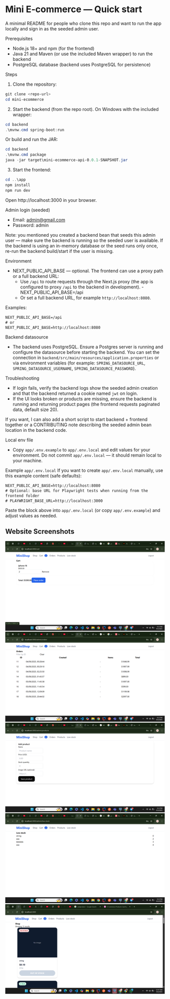# Mini E‑commerce — Quick start

A minimal README for people who clone this repo and want to run the app locally and sign in as the seeded admin user.

Prerequisites
- Node.js 18+ and npm (for the frontend)
- Java 21 and Maven (or use the included Maven wrapper) to run the backend
 - PostgreSQL database (backend uses PostgreSQL for persistence)

Steps

1. Clone the repository:

```powershell
git clone <repo-url>
cd mini-ecommerce
```

2. Start the backend (from the repo root). On Windows with the included wrapper:

```powershell
cd backend
.\mvnw.cmd spring-boot:run
```

Or build and run the JAR:

```powershell
cd backend
.\mvnw.cmd package
java -jar target\mini-ecommerce-api-0.0.1-SNAPSHOT.jar
```

3. Start the frontend:

```powershell
cd ..\app
npm install
npm run dev
```

Open http://localhost:3000 in your browser.

Admin login (seeded)
- Email: admin@gmail.com
- Password: admin

Note: you mentioned you created a backend bean that seeds this admin user — make sure the backend is running so the seeded user is available. If the backend is using an in-memory database or the seed runs only once, re-run the backend build/start if the user is missing.

Environment
- NEXT_PUBLIC_API_BASE — optional. The frontend can use a proxy path or a full backend URL:
	- Use `/api` to route requests through the Next.js proxy (the app is configured to proxy `/api` to the backend in development).
    -NEXT_PUBLIC_API_BASE=/api
	- Or set a full backend URL, for example `http://localhost:8080`.

Examples:

```text
NEXT_PUBLIC_API_BASE=/api
# or
NEXT_PUBLIC_API_BASE=http://localhost:8080
```

Backend datasource
- The backend uses PostgreSQL. Ensure a Postgres server is running and configure the datasource before starting the backend. You can set the connection in `backend/src/main/resources/application.properties` or via environment variables (for example: `SPRING_DATASOURCE_URL`, `SPRING_DATASOURCE_USERNAME`, `SPRING_DATASOURCE_PASSWORD`).

Troubleshooting
- If login fails, verify the backend logs show the seeded admin creation and that the backend returned a cookie named `jwt` on login.
- If the UI looks broken or products are missing, ensure the backend is running and returning product pages (the frontend requests paginated data, default size 20).

If you want, I can also add a short script to start backend + frontend together or a CONTRIBUTING note describing the seeded admin bean location in the backend code.

Local env file
- Copy `app/.env.example` to `app/.env.local` and edit values for your environment. Do not commit `app/.env.local` — it should remain local to your machine.

Example `app/.env.local`
If you want to create `app/.env.local` manually, use this example content (safe defaults):

```text
NEXT_PUBLIC_API_BASE=http://localhost:8080
# Optional: base URL for Playwright tests when running from the frontend folder
# PLAYWRIGHT_BASE_URL=http://localhost:3000
```

Paste the block above into `app/.env.local` (or copy `app/.env.example`) and adjust values as needed.

## Website Screenshots

![Screenshot](images/Screenshot%20(433).png)
![Screenshot](images/Screenshot%20(434).png)
![Screenshot](images/Screenshot%20(435).png)
![Screenshot](images/Screenshot%20(436).png)
![Screenshot](images/Screenshot%20(452).png)


